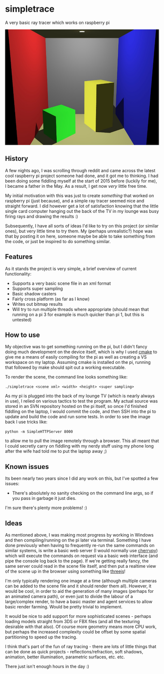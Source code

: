 # simpletrace
A very basic ray tracer which works on raspberry pi

![Example output](https://github.com/daddycoder0/simpletrace/blob/master/sample.jpg "Example output")

## History

A few nights ago, I was scrolling through reddit and came across the latest cool raspberry pi project someone had done, and it got me to thinking. I had been doing some fiddling myself at the start of 2015 before (luckily for me), I became a father in the May. As a result, I get now *very* little free time.

My initial motivation with this was just to create *something* that worked on raspberry pi (just because), and a simple ray tracer seemed nice and straight forward. I did however get a lot of satisfaction knowing that the little single card computer hanging out the back of the TV in my lounge was busy firing rays and drawing the results :)

Subsequently, I have all sorts of ideas I'd like to try on this project (or similar ones), but very little time to try them. My (perhaps unrealistic?) hope was that by posting it on here, someone maybe be able to take something from the code, or just be inspired to do something similar.

## Features

As it stands the project is very simple, a brief overview of current functionality:

* Supports a very basic scene file in an xml format
* Supports super sampling
* Basic shadow casters
* Fairly cross platform (as far as I know)
* Writes out bitmap results
* Will try to run multiple threads where appropriate (should mean that running on a pi 3 for example is much quicker than pi 1, but this is untested)

## How to use

My objective was to get something running on the pi, but I didn't fancy doing much development on the device itself, which is why I used [cmake](https://cmake.org/) to give me a means of easily compiling for the pi as well as creating a VS workspace on my laptop. Assuming cmake is installed on the pi, running that followed by make should spit out a working executable.

To render the scene, the command line looks something like:

`./simpletrace <scene xml> <width> <height> <super sampling>`

As my pi is plugged into the back of my lounge TV (which is nearly always in use), I relied on various tactics to test the program. My actual source was stored in an SVN repository hosted on the pi itself, so once I'd finished fiddling on the laptop, I would commit the code, and then SSH into the pi to update and build the code and run some tests. In order to see the image back I use tricks like:

`python -m SimpleHTTPServer 8000`

to allow me to pull the image remotely through a browser. This all meant that I could secretly carry on fiddling with my nerdy stuff using my phone long after the wife had told me to put the laptop away ;)

## Known issues

Its been nearly two years since I did any work on this, but I've spotted a few issues:

* There's absolutely no sanity checking on the command line args, so if you pass in garbage it just dies.

I'm sure there's plenty more problems! :)

## Ideas


As mentioned above, I was making most progress by working in Windows and then compiling/running on the pi later via terminal. Something I have done previously when having to frequently re-run the same commands on similar systems, is write a basic web server (I would normally use [cherrypy](http://cherrypy.org/)) which will execute the commands on request via a basic web interface (and pipe the console log back to the page). If we're getting really fancy, the same server could read in the scene file itself, and then put a realtime view of the scene up in the browser using something like [threejs](https://threejs.org/)!

I'm only typically rendering one image at a time (although multiple cameras can be added to the scene file and it should render them all). However, it would be cool, in order to aid the generation of many images (perhaps for an animated camera path), or even just to divide the labour of a large/complex render, to have a basic master and agent services to allow basic render farming. Would be pretty trivial to implement.

It would be nice to add support for more sophisticated scenes - perhaps loading models straight from 3DS or FBX files (and all the texturing desirable with that also). Of course more geometry means more CPU work, but perhaps the increased complexity could be offset by some spatial partitioning to speed up the tracing.

I think that's part of the fun of ray tracing - there are lots of little things that can be done as quick projects - reflections/refraction, soft shadows, animation, better illumination, parametric surfaces, etc. etc.

There just isn't enough hours in the day :)
